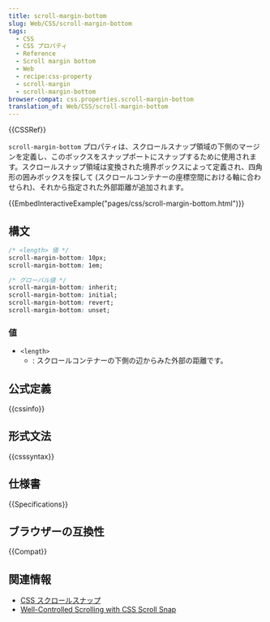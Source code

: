 ```yaml
---
title: scroll-margin-bottom
slug: Web/CSS/scroll-margin-bottom
tags:
  - CSS
  - CSS プロパティ
  - Reference
  - Scroll margin bottom
  - Web
  - recipe:css-property
  - scroll-margin
  - scroll-margin-bottom
browser-compat: css.properties.scroll-margin-bottom
translation_of: Web/CSS/scroll-margin-bottom
---
```

{{CSSRef}}

`scroll-margin-bottom` プロパティは、スクロールスナップ領域の下側のマージンを定義し、このボックスをスナップポートにスナップするために使用されます。スクロールスナップ領域は変換された境界ボックスによって定義され、四角形の囲みボックスを探して (スクロールコンテナーの座標空間における軸に合わせられ)、それから指定された外部距離が追加されます。

{{EmbedInteractiveExample("pages/css/scroll-margin-bottom.html")}}

## 構文

```css
/* <length> 値 */
scroll-margin-bottom: 10px;
scroll-margin-bottom: 1em;

/* グローバル値 */
scroll-margin-bottom: inherit;
scroll-margin-bottom: initial;
scroll-margin-bottom: revert;
scroll-margin-bottom: unset;
```

### 値

- `<length>`
  - : スクロールコンテナーの下側の辺からみた外部の距離です。

## 公式定義

{{cssinfo}}

## 形式文法

{{csssyntax}}

## 仕様書

{{Specifications}}

## ブラウザーの互換性

{{Compat}}

## 関連情報

- [CSS スクロールスナップ](/ja/docs/Web/CSS/CSS_Scroll_Snap)
- [Well-Controlled Scrolling with CSS Scroll Snap](https://web.dev/css-scroll-snap/)
